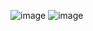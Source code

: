 ![image](https://github.com/user-attachments/assets/378cdf05-78f6-42c6-a2d9-3ba6ace157fa)
![image](https://github.com/user-attachments/assets/aaae91a2-e6ac-4725-ad3b-2559dbe07b61)
